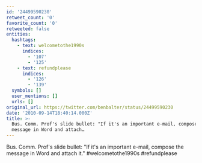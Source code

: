 ```yaml
---
id: '24499590230'
retweet_count: '0'
favorite_count: '0'
retweeted: false
entities:
  hashtags:
    - text: welcometothe1990s
      indices:
        - '107'
        - '125'
    - text: refundplease
      indices:
        - '126'
        - '139'
  symbols: []
  user_mentions: []
  urls: []
original_url: https://twitter.com/benbalter/status/24499590230
date: '2010-09-14T18:40:14.000Z'
title: >-
  Bus. Comm. Prof's slide bullet: "If it's an important e-mail, compose the
  message in Word and attach…
---
```


Bus. Comm. Prof's slide bullet: "If it's an important e-mail, compose the message in Word and attach it."  #welcometothe1990s #refundplease